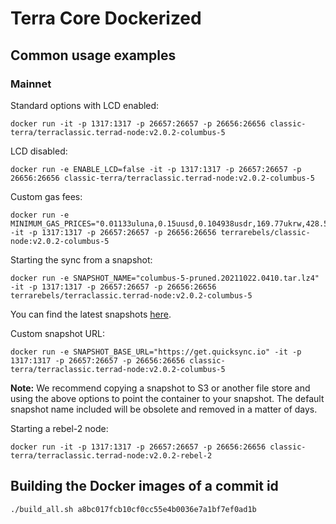 # Terra Core Dockerized

## Common usage examples 

### Mainnet 

Standard options with LCD enabled: 

```
docker run -it -p 1317:1317 -p 26657:26657 -p 26656:26656 classic-terra/terraclassic.terrad-node:v2.0.2-columbus-5
```

LCD disabled: 

```
docker run -e ENABLE_LCD=false -it -p 1317:1317 -p 26657:26657 -p 26656:26656 classic-terra/terraclassic.terrad-node:v2.0.2-columbus-5
```

Custom gas fees: 

```
docker run -e MINIMUM_GAS_PRICES="0.01133uluna,0.15uusd,0.104938usdr,169.77ukrw,428.571umnt,0.125ueur,0.98ucny,16.37ujpy,0.11ugbp,10.88uinr,0.19ucad,0.14uchf,0.19uaud,0.2usgd,4.62uthb,1.25usek,1.25unok,0.9udkk,2180.0uidr,7.6uphp,1.17uhkd" -it -p 1317:1317 -p 26657:26657 -p 26656:26656 terrarebels/classic-node:v2.0.2-columbus-5
```

Starting the sync from a snapshot:

```
docker run -e SNAPSHOT_NAME="columbus-5-pruned.20211022.0410.tar.lz4" -it -p 1317:1317 -p 26657:26657 -p 26656:26656 terrarebels/terraclassic.terrad-node:v2.0.2-columbus-5
```

You can find the latest snapshots [here](https://quicksync.io/networks/terra.html).

Custom snapshot URL:

```
docker run -e SNAPSHOT_BASE_URL="https://get.quicksync.io" -it -p 1317:1317 -p 26657:26657 -p 26656:26656 classic-terra/terraclassic.terrad-node:v2.0.2-columbus-5
```

**Note:** We recommend copying a snapshot to S3 or another file store and using the above options to point the container to your snapshot. The default snapshot name included will be obsolete and removed in a matter of days.

Starting a rebel-2 node: 

```
docker run -it -p 1317:1317 -p 26657:26657 -p 26656:26656 classic-terra/terraclassic.terrad-node:v2.0.2-rebel-2 
```

## Building the Docker images of a commit id

```
./build_all.sh a8bc017fcb10cf0cc55e4b0036e7a1bf7ef0ad1b
```